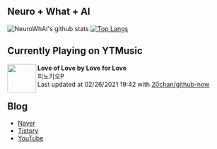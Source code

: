 ## Neuro + What + AI

![NeuroWhAI's github stats](https://github-readme-stats.vercel.app/api?username=neurowhai&count_private=true&show_icons=true)
[![Top Langs](https://github-readme-stats.vercel.app/api/top-langs/?username=neurowhai&layout=compact)](https://github.com/anuraghazra/github-readme-stats)

## Currently Playing on YTMusic

[<img align="left" height="65" src="https://lh3.googleusercontent.com/IgLtkWSBj-sTQOC7B6DGpGF1CvscniekqIN0Av2hxAoiGDQeNK-QqGhjWAsg5OJOp6MeVuiEXpWj2ksaPw">](https://music.youtube.com/channel/UC5wuMuauYXlJWp0_LZyWG1w)

**Love of Love by Love for Love**  
피노키오P  
Last updated at 02/26/2021 19:42 with [20chan/github-now](https://github.com/20chan/github-now)

## Blog

- [Naver](http://blog.naver.com/neurowhai)
- [Tistory](http://neurowhai.tistory.com/)
- [YouTube](https://www.youtube.com/channel/UCB_v1xU6laBHOeH6z4L-Mtw)
